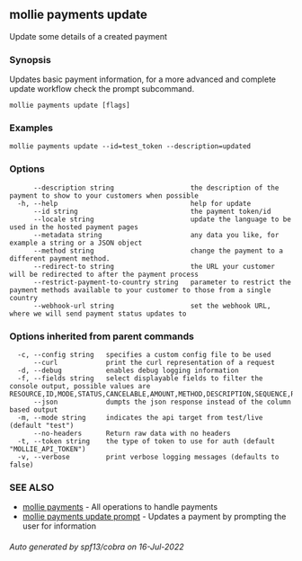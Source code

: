 ## mollie payments update

Update some details of a created payment

### Synopsis

Updates basic payment information, for a more advanced
and complete update workflow check the prompt subcommand.

```
mollie payments update [flags]
```

### Examples

```
mollie payments update --id=test_token --description=updated
```

### Options

```
      --description string                   the description of the payment to show to your customers when possible
  -h, --help                                 help for update
      --id string                            the payment token/id
      --locale string                        update the language to be used in the hosted payment pages
      --metadata string                      any data you like, for example a string or a JSON object
      --method string                        change the payment to a different payment method.
      --redirect-to string                   the URL your customer will be redirected to after the payment process
      --restrict-payment-to-country string   parameter to restrict the payment methods available to your customer to those from a single country
      --webhook-url string                   set the webhook URL, where we will send payment status updates to
```

### Options inherited from parent commands

```
  -c, --config string   specifies a custom config file to be used
      --curl            print the curl representation of a request
  -d, --debug           enables debug logging information
  -f, --fields string   select displayable fields to filter the console output, possible values are RESOURCE,ID,MODE,STATUS,CANCELABLE,AMOUNT,METHOD,DESCRIPTION,SEQUENCE,REMAINING,REFUNDED,CAPTURED,SETTLEMENT,APP_FEE,CREATED_AT,AUTHORIZED_AT,EXPIRES,PAID_AT,FAILED_AT,CANCELED_AT,CUSTOMER_ID,SETTLEMENT_ID,MANDATE_ID,SUBSCRIPTION_ID,ORDER_ID,REDIRECT,WEBHOOK,LOCALE,COUNTRY
      --json            dumpts the json response instead of the column based output
  -m, --mode string     indicates the api target from test/live (default "test")
      --no-headers      Return raw data with no headers
  -t, --token string    the type of token to use for auth (default "MOLLIE_API_TOKEN")
  -v, --verbose         print verbose logging messages (defaults to false)
```

### SEE ALSO

* [mollie payments](mollie_payments.md)	 - All operations to handle payments
* [mollie payments update prompt](mollie_payments_update_prompt.md)	 - Updates a payment by prompting the user for information

###### Auto generated by spf13/cobra on 16-Jul-2022
